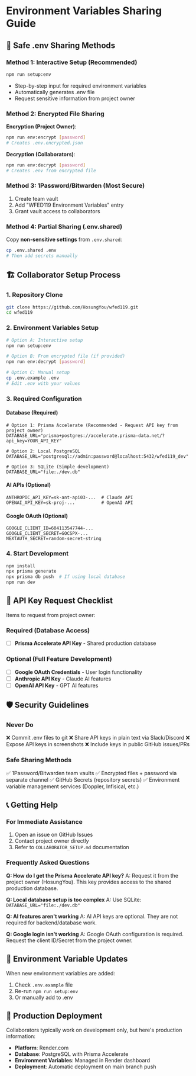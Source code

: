 # Environment Variables Sharing Guide

## 🔐 Safe .env Sharing Methods

### **Method 1: Interactive Setup (Recommended)**

```bash
npm run setup:env
```

- Step-by-step input for required environment variables
- Automatically generates .env file
- Request sensitive information from project owner

### **Method 2: Encrypted File Sharing**

**Encryption (Project Owner)**:
```bash
npm run env:encrypt [password]
# Creates .env.encrypted.json
```

**Decryption (Collaborators)**:
```bash
npm run env:decrypt [password]
# Creates .env from encrypted file
```

### **Method 3: 1Password/Bitwarden (Most Secure)**

1. Create team vault
2. Add "WFED119 Environment Variables" entry
3. Grant vault access to collaborators

### **Method 4: Partial Sharing (.env.shared)**

Copy **non-sensitive settings** from `.env.shared`:
```bash
cp .env.shared .env
# Then add secrets manually
```

## 🏗️ Collaborator Setup Process

### **1. Repository Clone**
```bash
git clone https://github.com/HosungYou/wfed119.git
cd wfed119
```

### **2. Environment Variables Setup**
```bash
# Option A: Interactive setup
npm run setup:env

# Option B: From encrypted file (if provided)
npm run env:decrypt [password]

# Option C: Manual setup
cp .env.example .env
# Edit .env with your values
```

### **3. Required Configuration**

#### **Database (Required)**
```env
# Option 1: Prisma Accelerate (Recommended - Request API key from project owner)
DATABASE_URL="prisma+postgres://accelerate.prisma-data.net/?api_key=YOUR_API_KEY"

# Option 2: Local PostgreSQL
DATABASE_URL="postgresql://admin:password@localhost:5432/wfed119_dev"

# Option 3: SQLite (Simple development)
DATABASE_URL="file:./dev.db"
```

#### **AI APIs (Optional)**
```env
ANTHROPIC_API_KEY=sk-ant-api03-...  # Claude API
OPENAI_API_KEY=sk-proj-...          # OpenAI API
```

#### **Google OAuth (Optional)**
```env
GOOGLE_CLIENT_ID=604113547744-...
GOOGLE_CLIENT_SECRET=GOCSPX-...
NEXTAUTH_SECRET=random-secret-string
```

### **4. Start Development**
```bash
npm install
npx prisma generate
npx prisma db push  # If using local database
npm run dev
```

## 🔑 API Key Request Checklist

Items to request from project owner:

### **Required (Database Access)**
- [ ] **Prisma Accelerate API Key** - Shared production database

### **Optional (Full Feature Development)**
- [ ] **Google OAuth Credentials** - User login functionality
- [ ] **Anthropic API Key** - Claude AI features
- [ ] **OpenAI API Key** - GPT AI features

## 🛡️ Security Guidelines

### **Never Do**
❌ Commit .env files to git
❌ Share API keys in plain text via Slack/Discord
❌ Expose API keys in screenshots
❌ Include keys in public GitHub issues/PRs

### **Safe Sharing Methods**
✅ 1Password/Bitwarden team vaults
✅ Encrypted files + password via separate channel
✅ GitHub Secrets (repository secrets)
✅ Environment variable management services (Doppler, Infisical, etc.)

## 📞 Getting Help

### **For Immediate Assistance**
1. Open an issue on GitHub Issues
2. Contact project owner directly
3. Refer to `COLLABORATOR_SETUP.md` documentation

### **Frequently Asked Questions**

**Q: How do I get the Prisma Accelerate API key?**
A: Request it from the project owner (HosungYou). This key provides access to the shared production database.

**Q: Local database setup is too complex**
A: Use SQLite: `DATABASE_URL="file:./dev.db"`

**Q: AI features aren't working**
A: AI API keys are optional. They are not required for backend/database work.

**Q: Google login isn't working**
A: Google OAuth configuration is required. Request the client ID/Secret from the project owner.

## 🔄 Environment Variable Updates

When new environment variables are added:

1. Check `.env.example` file
2. Re-run `npm run setup:env`
3. Or manually add to .env

## 🚀 Production Deployment

Collaborators typically work on development only, but here's production information:

- **Platform**: Render.com
- **Database**: PostgreSQL with Prisma Accelerate
- **Environment Variables**: Managed in Render dashboard
- **Deployment**: Automatic deployment on main branch push